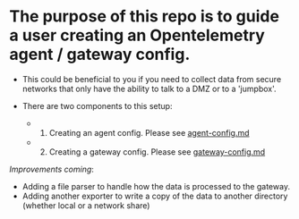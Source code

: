 # The purpose of this repo is to guide a user creating an Opentelemetry agent / gateway config.
- This could be beneficial to you if you need to collect data from secure networks that only have the ability to talk to a DMZ or to a 'jumpbox'. 

- There are two components to this setup: 
    - 1. Creating an agent config. Please see [agent-config.md](/agent/readme.md)
    - 2. Creating a gateway config. Please see [gateway-config.md](/gateway/readme.md)

*Improvements coming*: 

- Adding a file parser to handle how the data is processed to the gateway. 
- Adding another exporter to write a copy of the data to another directory (whether local or a network share)
